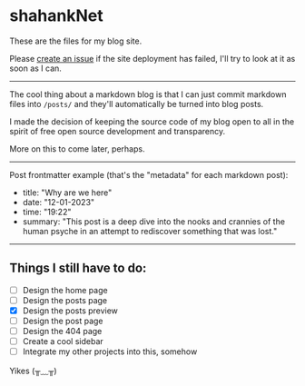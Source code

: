 # shahankNet

These are the files for my blog site.

Please [create an issue](https://github.com/shahank42/blog/issues/new) if the site deployment has failed, I'll try to look at it as soon as I can.

---

The cool thing about a markdown blog is that I can just commit markdown files into `/posts/` and they'll automatically be turned into blog posts.

I made the decision of keeping the source code of my blog open to all in the spirit of free open source development and transparency.

More on this to come later, perhaps.

---

Post frontmatter example (that's the "metadata" for each markdown post):

- title: "Why are we here"
- date: "12-01-2023"
- time: "19:22"
- summary: "This post is a deep dive into the nooks and crannies of the human psyche in an attempt to rediscover something that was lost."

---

## Things I still have to do:

- [ ] Design the home page
- [ ] Design the posts page
- [x] Design the posts preview
- [ ] Design the post page
- [ ] Design the 404 page
- [ ] Create a cool sidebar
- [ ] Integrate my other projects into this, somehow

Yikes  (╥﹏╥)
